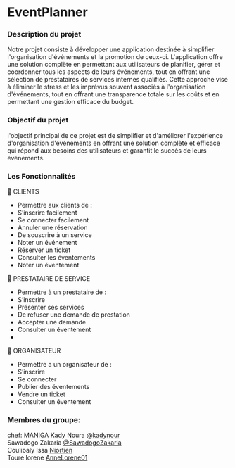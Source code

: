# EventPlanner
### Description du projet

Notre projet consiste à développer une application destinée à simplifier l'organisation d'événements
et la promotion de ceux-ci. L'application offre une solution complète en permettant aux utilisateurs 
de planifier, gérer et coordonner tous les aspects de leurs événements, tout en offrant une sélection
de prestataires de services internes qualifiés. Cette approche vise à éliminer le stress et les imprévus 
souvent associés à l'organisation d'événements, tout en offrant une transparence totale sur les coûts 
et en permettant une gestion efficace du budget.

### Objectif du projet

l'objectif principal de ce projet est de simplifier et d'améliorer l'expérience d'organisation 
d'événements en offrant une solution complète et efficace qui répond aux besoins des utilisateurs
et garantit le succès de leurs événements.


### Les Fonctionnalités

	CLIENTS
-	Permettre aux clients de :
-	S’inscrire facilement 
-	 Se connecter facilement 
-	Annuler une réservation
-	De souscrire à un service
-	Noter un événement
-	Réserver un ticket
-	Consulter les éventements
-	Noter un éventement

	PRESTATAIRE DE SERVICE
-	Permettre à un prestataire de :
-	S’inscrire
-	Présenter ses services 
-	 De refuser une demande de prestation
-	Accepter une demande
-	Consulter un éventement
-	
	ORGANISATEUR
-	Permettre a un organisateur de :
-	S’inscrire
-	Se connecter
-	Publier des  éventements
-	Vendre un ticket
-	Consulter un éventement
  
### Membres du groupe:
chef: MANIGA Kady Noura   [@kadynour](https://github.com/kadynour)  
      Sawadogo Zakaria    [@SawadogoZakaria](https://github.com/SawadogoZakaria)  
      Coulibaly Issa       [Niortien](https://github.com/Niortien)  
       Toure lorene         [AnneLorene01](https://github.com/AnneLorene01)  

